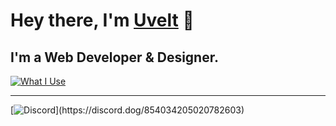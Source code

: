 # Hey there, I'm [Uvelt](https://uvelt.dev) 👋

## I'm a Web Developer & Designer.
[![What I Use](https://skillicons.dev/icons?i=js,html,css,ts,vscode,tailwind,react,ps,pr,nextjs,figma)](https://uvelt.dev)

<hr>

[![Discord](https://lanyard.cnrad.dev/api/225238995917864960?borderRadius=5px&idleMessage=Not%20Doing%20Anything&bg=a&animated=true;)](https://discord.dog/854034205020782603)

